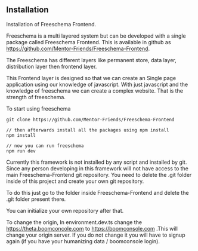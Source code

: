 ## Installation

Installation of Freeschema Frontend.



Freeschema is a multi layered system but can be developed with a single package called Freeschema Frontend. This is available in github as https://github.com/Mentor-Friends/Freeschema-Frontend.

The Freeschema has different layers like permanent store, data layer, distribution layer then frontend layer.

This Frontend layer is designed so that we can create an Single page application using our knowledge of javascript. With just javascript and the knowledge of freeschema we can create a complex website. That is the strength of freeschema.



To start using freeschema

```
git clone https://github.com/Mentor-Friends/Freeschema-Frontend 

// then afterwards install all the packages using npm install
npm install 

// now you can run freeschema
npm run dev
```



Currently this framework is not installed by any script and installed by git. Since any person developing in this framework will not have access to the main Freeschema-Frontend git repository. You need to delete the .git folder inside of this project and create your own git repository.

To do this just go to the folder inside Freeschema-Frontend and delete the .git folder present there.

You can initialize your own repository after that.


To change the origin, In environment.dev.ts change the https://theta.boomconcole.com to https://boomconsole.com .This will change your origin server. If you do not change it you will have to signup again (if you have your humanizing data / boomconsole login).